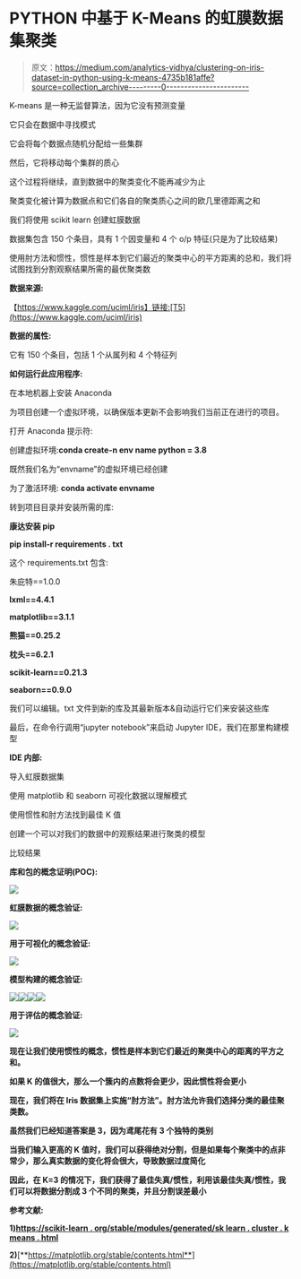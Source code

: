 # PYTHON 中基于 K-Means 的虹膜数据集聚类

> 原文：<https://medium.com/analytics-vidhya/clustering-on-iris-dataset-in-python-using-k-means-4735b181affe?source=collection_archive---------0----------------------->

K-means 是一种无监督算法，因为它没有预测变量

它只会在数据中寻找模式

它会将每个数据点随机分配给一些集群

然后，它将移动每个集群的质心

这个过程将继续，直到数据中的聚类变化不能再减少为止

聚类变化被计算为数据点和它们各自的聚类质心之间的欧几里德距离之和

我们将使用 scikit learn 创建虹膜数据

数据集包含 150 个条目，具有 1 个因变量和 4 个 o/p 特征(只是为了比较结果)

使用肘方法和惯性，惯性是样本到它们最近的聚类中心的平方距离的总和，我们将试图找到分割观察结果所需的最优聚类数

**数据来源:**

【https://www.kaggle.com/uciml/iris】链接:[T5](https://www.kaggle.com/uciml/iris)

**数据的属性:**

它有 150 个条目，包括 1 个从属列和 4 个特征列

**如何运行此应用程序:**

在本地机器上安装 Anaconda

为项目创建一个虚拟环境，以确保版本更新不会影响我们当前正在进行的项目。

打开 Anaconda 提示符:

创建虚拟环境:**conda create-n env name python = 3.8**

既然我们名为“envname”的虚拟环境已经创建

为了激活环境: **conda activate envname**

转到项目目录并安装所需的库:

**康达安装 pip**

**pip install-r requirements . txt**

这个 requirements.txt 包含:

朱庇特==1.0.0

**lxml==4.4.1**

**matplotlib==3.1.1**

**熊猫==0.25.2**

**枕头==6.2.1**

**scikit-learn==0.21.3**

**seaborn==0.9.0**

我们可以编辑。txt 文件到新的库及其最新版本&自动运行它们来安装这些库

最后，在命令行调用“jupyter notebook”来启动 Jupyter IDE，我们在那里构建模型

**IDE 内部:**

导入虹膜数据集

使用 matplotlib 和 seaborn 可视化数据以理解模式

使用惯性和肘方法找到最佳 K 值

创建一个可以对我们的数据中的观察结果进行聚类的模型

比较结果

**库和包的概念证明(POC):**

![](img/d312b92191b036a89f362f86ceba2090.png)

**虹膜数据的概念验证:**

![](img/fca2538aac0559a783508b69a6947b07.png)

**用于可视化的概念验证:**

![](img/6cc83b5cc131f714a864aec97839f35a.png)

**模型构建的概念验证:**

![](img/4da73b5ff16c210563b65364ddbe687a.png)![](img/3de4d43289224adec4b00b86123a4ab6.png)![](img/f1687ca0075c8ab7e443ed1914d715e6.png)![](img/dcd0a8901c57b6ec7a298b8574aebf63.png)

**用于评估的概念验证:**

![](img/6fcab3e89ccf098f41ed6ac1be60a080.png)

**现在让我们使用惯性的概念，惯性是样本到它们最近的聚类中心的距离的平方之和。**

**如果 K 的值很大，那么一个簇内的点数将会更少，因此惯性将会更小**

**现在，我们将在 Iris 数据集上实施“肘方法”。肘方法允许我们选择分类的最佳聚类数。**

**虽然我们已经知道答案是 3，因为鸢尾花有 3 个独特的类别**

**当我们输入更高的 K 值时，我们可以获得绝对分割，但是如果每个聚类中的点非常少，那么真实数据的变化将会很大，导致数据过度简化**

**因此，在 K=3 的情况下，我们获得了最佳失真/惯性，利用该最佳失真/惯性，我们可以将数据分割成 3 个不同的聚类，并且分割误差最小**

**参考文献:**

**1)**[**https://scikit-learn . org/stable/modules/generated/sk learn . cluster . k means . html**](https://scikit-learn.org/stable/modules/generated/sklearn.cluster.KMeans.html)

**2)**[**https://matplotlib.org/stable/contents.html**](https://matplotlib.org/stable/contents.html)